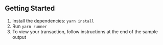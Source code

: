 ## Getting Started

1. Install the dependencies: `yarn install`
1. Run `yarn runner`
1. To view your transaction, follow instructions at the end of the sample output